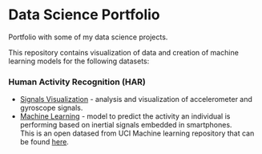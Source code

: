 # Data Science Portfolio
Portfolio with some of my data science projects.

This repository contains visualization of data and creation of machine learning models for the following datasets:

### Human Activity Recognition (HAR)
- [Signals Visualization](https://github.com/catarina-mtpires/data-science/blob/main/HAR/Data%20Visualization.ipynb) - analysis and visualization of accelerometer and gyroscope signals.
- [Machine Learning]() - model to predict the activity an individual is performing based on inertial signals embedded in smartphones.  
This is an open datased from UCI Machine learning repository that can be found [here](https://archive.ics.uci.edu/ml/datasets/human+activity+recognition+using+smartphones).
